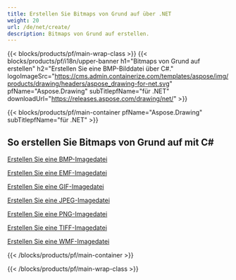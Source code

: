 ```yaml
---
title: Erstellen Sie Bitmaps von Grund auf über .NET
weight: 20
url: /de/net/create/
description: Bitmaps von Grund auf erstellen.
---
```


{{< blocks/products/pf/main-wrap-class >}}
{{< blocks/products/pf/i18n/upper-banner h1="Bitmaps von Grund auf erstellen" h2="Erstellen Sie eine BMP-Bilddatei über C#." logoImageSrc="https://cms.admin.containerize.com/templates/aspose/img/products/drawing/headers/aspose_drawing-for-net.svg" pfName="Aspose.Drawing" subTitlepfName="für .NET" downloadUrl="https://releases.aspose.com/drawing/net/" >}}

{{< blocks/products/pf/main-container pfName="Aspose.Drawing" subTitlepfName="für .NET" >}}

<h2>So erstellen Sie Bitmaps von Grund auf mit C#</h2>

<p><a href="bmp">Erstellen Sie eine BMP-Imagedatei</a></p>
<p><a href="emf">Erstellen Sie eine EMF-Imagedatei</a></p>
<p><a href="gif">Erstellen Sie eine GIF-Imagedatei</a></p>
<p><a href="jpeg">Erstellen Sie eine JPEG-Imagedatei</a></p>
<p><a href="png">Erstellen Sie eine PNG-Imagedatei</a></p>
<p><a href="tiff">Erstellen Sie eine TIFF-Imagedatei</a></p>
<p><a href="wmf">Erstellen Sie eine WMF-Imagedatei</a></p>

{{< /blocks/products/pf/main-container >}}

{{< /blocks/products/pf/main-wrap-class >}}
